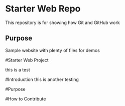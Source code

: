 # Starter Web Repo

This repository is for showing how Git and GitHub work

## Purpose

Sample website with plenty of files for demos


#Starter Web Project

this is a test

#Introduction
this is another testing

#Purpose


#How to Contribute
